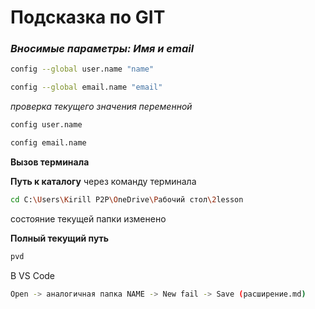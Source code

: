 # Подсказка по GIT

### *Вносимые параметры: Имя и email*
```sh
config --global user.name "name"
```
```sh
config --global email.name "email"
```
*проверка текущего значения переменной*
```sh
config user.name
```
```sh
config email.name
```
**Вызов терминала**

**Путь к каталогу** через команду терминала
```sh
cd C:\Users\Kirill P2P\OneDrive\Рабочий стол\2lesson
```
состояние текущей папки изменено

**Полный текущий путь**
```sh
pvd
```

В VS Code 
```sh
Open -> аналогичная папка NAME -> New fail -> Save (расширение.md)
```

